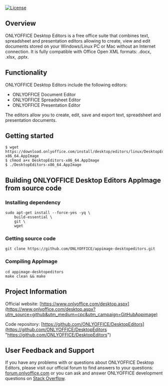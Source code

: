 [![License](https://img.shields.io/badge/License-GNU%20AGPL%20V3-green.svg?style=flat)](https://www.gnu.org/licenses/agpl-3.0.en.html)

## Overview

ONLYOFFICE Desktop Editors is a free office suite that combines text, spreadsheet and presentation editors allowing to create, view and edit documents stored on your Windows/Linux PC or Mac without an Internet connection. It is fully compatible with Office Open XML formats: .docx, .xlsx, .pptx.

## Functionality

ONLYOFFICE Desktop Editors include the following editors:

* ONLYOFFICE Document Editor
* ONLYOFFICE Spreadsheet Editor
* ONLYOFFICE Presentation Editor
 
The editors allow you to create, edit, save and export text, spreadsheet and presentation documents.

## Getting started

    $ wget https://download.onlyoffice.com/install/desktop/editors/linux/DesktopEditors-x86_64.AppImage
    $ chmod a+x DesktopEditors-x86_64.AppImage
    $ ./DesktopEditors-x86_64.AppImage

## Building ONLYOFFICE Desktop Editors AppImage from source code
### Installing dependency
```
sudo apt-get install --force-yes -yq \
    build-essential \
    git \
    wget
```
### Getting source code
```
git clone https://github.com/ONLYOFFICE/appimage-desktopeditors.git
```
### Compiling AppImage 
```
cd appimage-desktopeditors
make clean && make
```
## Project Information

Official website: [https://www.onlyoffice.com/desktop.aspx](https://www.onlyoffice.com/desktop.aspx?utm_source=github&utm_medium=cpc&utm_campaign=GitHubAppimage)

Code repository: [https://github.com/ONLYOFFICE/DesktopEditors](https://github.com/ONLYOFFICE/DesktopEditors "https://github.com/ONLYOFFICE/DesktopEditors")

## User Feedback and Support

If you have any problems with or questions about ONLYOFFICE Desktop Editors, please visit our official forum to find answers to your questions: [forum.onlyoffice.com][1] or you can ask and answer ONLYOFFICE development questions on [Stack Overflow][3].

  [1]: https://forum.onlyoffice.com
  [2]: https://github.com/ONLYOFFICE/DocumentServer
  [3]: http://stackoverflow.com/questions/tagged/onlyoffice
